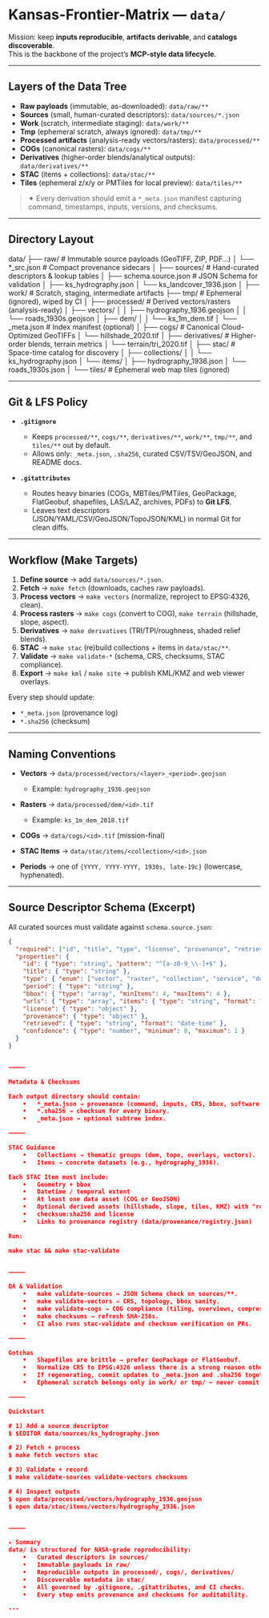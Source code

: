 # Kansas-Frontier-Matrix — `data/`

Mission: keep **inputs reproducible**, **artifacts derivable**, and **catalogs discoverable**.  
This is the backbone of the project’s **MCP-style data lifecycle**.

---

## Layers of the Data Tree

- **Raw payloads** (immutable, as-downloaded): `data/raw/**`  
- **Sources** (small, human-curated descriptors): `data/sources/*.json`  
- **Work** (scratch, intermediate staging): `data/work/**`  
- **Tmp** (ephemeral scratch, always ignored): `data/tmp/**`  
- **Processed artifacts** (analysis-ready vectors/rasters): `data/processed/**`  
- **COGs** (canonical rasters): `data/cogs/**`  
- **Derivatives** (higher-order blends/analytical outputs): `data/derivatives/**`  
- **STAC** (items + collections): `data/stac/**`  
- **Tiles** (ephemeral z/x/y or PMTiles for local preview): `data/tiles/**`

> ✦ Every derivation should emit a `*_meta.json` manifest capturing command, timestamps, inputs, versions, and checksums.

---

## Directory Layout

data/
├── raw/                     # Immutable source payloads (GeoTIFF, ZIP, PDF…)
│   └── *_src.json           # Compact provenance sidecars
│
├── sources/                 # Hand-curated descriptors & lookup tables
│   ├── schema.source.json   # JSON Schema for validation
│   ├── ks_hydrography.json
│   └── ks_landcover_1936.json
│
├── work/                    # Scratch, staging, intermediate artifacts
├── tmp/                     # Ephemeral (ignored), wiped by CI
│
├── processed/               # Derived vectors/rasters (analysis-ready)
│   ├── vectors/
│   │   ├── hydrography_1936.geojson
│   │   └── roads_1930s.geojson
│   ├── dem/
│   │   └── ks_1m_dem.tif
│   └── _meta.json           # Index manifest (optional)
│
├── cogs/                    # Canonical Cloud-Optimized GeoTIFFs
│   └── hillshade_2020.tif
│
├── derivatives/             # Higher-order blends, terrain metrics
│   └── terrain/tri_2020.tif
│
├── stac/                    # Space-time catalog for discovery
│   ├── collections/
│   │   └── ks_hydrography.json
│   └── items/
│       ├── hydrography_1936.json
│       └── roads_1930s.json
│
└── tiles/                   # Ephemeral web map tiles (ignored)

---

## Git & LFS Policy

- **`.gitignore`**  
  - Keeps `processed/**`, `cogs/**`, `derivatives/**`, `work/**`, `tmp/**`, and `tiles/**` out by default.  
  - Allows only: `_meta.json`, `.sha256`, curated CSV/TSV/GeoJSON, and README docs.

- **`.gitattributes`**  
  - Routes heavy binaries (COGs, MBTiles/PMTiles, GeoPackage, FlatGeobuf, shapefiles, LAS/LAZ, archives, PDFs) to **Git LFS**.  
  - Leaves text descriptors (JSON/YAML/CSV/GeoJSON/TopoJSON/KML) in normal Git for clean diffs.  

---

## Workflow (Make Targets)

1. **Define source** → add `data/sources/*.json`.  
2. **Fetch** → `make fetch` (downloads, caches raw payloads).  
3. **Process vectors** → `make vectors` (normalize, reproject to EPSG:4326, clean).  
4. **Process rasters** → `make cogs` (convert to COG), `make terrain` (hillshade, slope, aspect).  
5. **Derivatives** → `make derivatives` (TRI/TPI/roughness, shaded relief blends).  
6. **STAC** → `make stac` (re)build collections + items in `data/stac/**`.  
7. **Validate** → `make validate-*` (schema, CRS, checksums, STAC compliance).  
8. **Export** → `make kml` / `make site` → publish KML/KMZ and web viewer overlays.

Every step should update:
- `*_meta.json` (provenance log)  
- `*.sha256` (checksum)

---

## Naming Conventions

- **Vectors** → `data/processed/vectors/<layer>_<period>.geojson`  
  - Example: `hydrography_1936.geojson`  

- **Rasters** → `data/processed/dem/<id>.tif`  
  - Example: `ks_1m_dem_2018.tif`  

- **COGs** → `data/cogs/<id>.tif` (mission-final)  

- **STAC Items** → `data/stac/items/<collection>/<id>.json`  

- **Periods** → one of `{YYYY, YYYY-YYYY, 1930s, late-19c}` (lowercase, hyphenated).  

---

## Source Descriptor Schema (Excerpt)

All curated sources must validate against `schema.source.json`:

```json
{
  "required": ["id", "title", "type", "license", "provenance", "retrieved"],
  "properties": {
    "id": { "type": "string", "pattern": "^[a-z0-9_\\-]+$" },
    "title": { "type": "string" },
    "type": { "enum": ["vector", "raster", "collection", "service", "document"] },
    "period": { "type": "string" },
    "bbox": { "type": "array", "minItems": 4, "maxItems": 4 },
    "urls": { "type": "array", "items": { "type": "string", "format": "uri" } },
    "license": { "type": "object" },
    "provenance": { "type": "object" },
    "retrieved": { "type": "string", "format": "date-time" },
    "confidence": { "type": "number", "minimum": 0, "maximum": 1 }
  }
}


⸻

Metadata & Checksums

Each output directory should contain:
	•	*_meta.json → provenance (command, inputs, CRS, bbox, software versions, stats).
	•	*.sha256 → checksum for every binary.
	•	_meta.json → optional subtree index.

⸻

STAC Guidance
	•	Collections → thematic groups (dem, topo, overlays, vectors).
	•	Items → concrete datasets (e.g., hydrography_1936).

Each STAC Item must include:
	•	Geometry + bbox
	•	Datetime / temporal extent
	•	At least one data asset (COG or GeoJSON)
	•	Optional derived assets (hillshade, slope, tiles, KMZ) with "roles": ["visual"]
	•	checksum:sha256 and license
	•	Links to provenance registry (data/provenance/registry.json)

Run:

make stac && make stac-validate


⸻

QA & Validation
	•	make validate-sources → JSON Schema check on sources/**.
	•	make validate-vectors → CRS, topology, bbox sanity.
	•	make validate-cogs → COG compliance (tiling, overviews, compression).
	•	make checksums → refresh SHA-256s.
	•	CI also runs stac-validate and checksum verification on PRs.

⸻

Gotchas
	•	Shapefiles are brittle → prefer GeoPackage or FlatGeobuf.
	•	Normalize CRS to EPSG:4326 unless there is a strong reason otherwise.
	•	If regenerating, commit updates to _meta.json and .sha256 together.
	•	Ephemeral scratch belongs only in work/ or tmp/ — never commit them here.

⸻

Quickstart

# 1) Add a source descriptor
$ $EDITOR data/sources/ks_hydrography.json

# 2) Fetch + process
$ make fetch vectors stac

# 3) Validate + record
$ make validate-sources validate-vectors checksums

# 4) Inspect outputs
$ open data/processed/vectors/hydrography_1936.geojson
$ open data/stac/items/vectors/hydrography_1936.json


⸻

✦ Summary
data/ is structured for NASA-grade reproducibility:
	•	Curated descriptors in sources/
	•	Immutable payloads in raw/
	•	Reproducible outputs in processed/, cogs/, derivatives/
	•	Discoverable metadata in stac/
	•	All governed by .gitignore, .gitattributes, and CI checks.
	•	Every step emits provenance and checksums for auditability.

---
